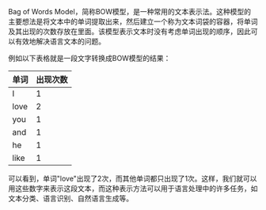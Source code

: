 Bag of Words Model，简称BOW模型，是一种常用的文本表示法。这种模型的主要想法是将文本中的单词提取出来，然后建立一个称为文本词袋的容器，将单词及其出现的次数存放在里面。该模型表示文本时没有考虑单词出现的顺序，因此可以有效地解决语言文本的问题。

例如以下表格就是一段文字转换成BOW模型的结果：

|单词|出现次数|
|---|---|
|I|1|
|love|2|
|you|1|
|and|1|
|he|1|
|like|1|

可以看到，单词"love"出现了2次，而其他单词都只出现了1次。这样，我们就可以用这些数字来表示这段文本，而这种表示方法可以用于语言处理中的许多任务，如文本分类、语言识别、自然语言生成等。